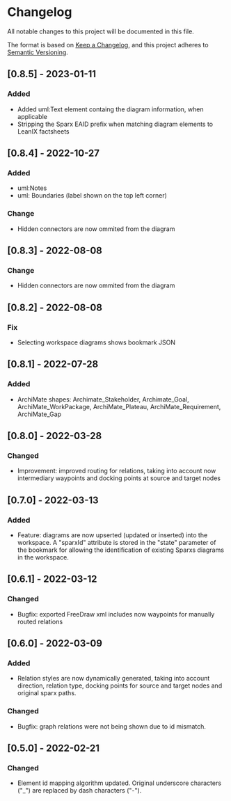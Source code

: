 # Changelog
All notable changes to this project will be documented in this file.

The format is based on [Keep a Changelog](https://keepachangelog.com/en/1.0.0/),
and this project adheres to [Semantic Versioning](https://semver.org/spec/v2.0.0.html).

## [0.8.5] - 2023-01-11
### Added
- Added uml:Text element containg the diagram information, when applicable
- Stripping the Sparx EAID prefix when matching diagram elements to LeanIX factsheets

## [0.8.4] - 2022-10-27
### Added
- uml:Notes
- uml: Boundaries (label shown on the top left corner)

### Change
- Hidden connectors are now ommited from the diagram
  
## [0.8.3] - 2022-08-08
### Change
- Hidden connectors are now ommited from the diagram
  
## [0.8.2] - 2022-08-08
### Fix
- Selecting workspace diagrams shows bookmark JSON

## [0.8.1] - 2022-07-28
### Added
- ArchiMate shapes: Archimate_Stakeholder, Archimate_Goal, ArchiMate_WorkPackage, ArchiMate_Plateau, ArchiMate_Requirement, ArchiMate_Gap

## [0.8.0] - 2022-03-28
### Changed
- Improvement: improved routing for relations, taking into account now intermediary waypoints and
docking points at source and target nodes

## [0.7.0] - 2022-03-13
### Added
- Feature: diagrams are now upserted (updated or inserted) into the workspace. A "sparxId" attribute
  is stored in the "state" parameter of the bookmark for allowing the identification of existing Sparxs
  diagrams in the workspace.

## [0.6.1] - 2022-03-12

### Changed
- Bugfix: exported FreeDraw xml includes now waypoints for manually routed relations

## [0.6.0] - 2022-03-09
### Added
- Relation styles are now dynamically generated, taking into account direction, relation type, docking points for
  source and target nodes and original sparx paths.
### Changed
- Bugfix: graph relations were not being shown due to id mismatch.

## [0.5.0] - 2022-02-21

### Changed
- Element id mapping algorithm updated. Original underscore characters ("_") are replaced by dash characters ("-").
